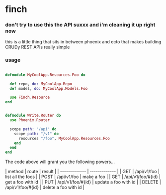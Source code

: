 finch
=====

### don't try to use this the API suxxx and i'm cleaning it up right now

this is a little thing that sits in between phoenix and ecto that makes building CRUDy REST APIs really simple


### usage

```elixir

defmodule MyCoolApp.Resources.Foo do

  def repo, do: MyCoolApp.Repo
  def model, do: MyCoolApp.Models.Foo

  use Finch.Resource
end


defmodule Write.Router do
  use Phoenix.Router

  scope path: "/api" do
    scope path: "/v1" do
      resources "/foo", MyCoolApp.Resources.Foo
    end
  end
end


```

The code above will grant you the following powers...


| method  | route | result |
| ------------- | ------------- |
| GET  | /api/v1/foo  | list all the foos |
| POST  | /api/v1/foo  | make a foo |
| GET  | /api/v1/foo/#{id}  | get a foo with id |
| PUT  | /api/v1/foo/#{id}  | update a foo with id |
| DELETE  | /api/v1/foo/#{id}  | delete a foo with id |
